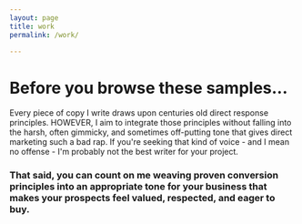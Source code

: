 ```yaml
---
layout: page
title: work
permalink: /work/

---
```

# Before you browse these samples...

 Every piece of copy I write draws upon centuries old direct response principles. HOWEVER, I aim to integrate those principles without falling into the harsh, often gimmicky, and sometimes off-putting tone that gives direct marketing such a bad rap. If you're seeking that kind of voice - and I mean no offense - I'm probably not the best writer for your project.  

### That said, you can count on me weaving proven conversion principles into an appropriate tone for your business that makes your prospects feel valued, respected, and eager to buy. 

